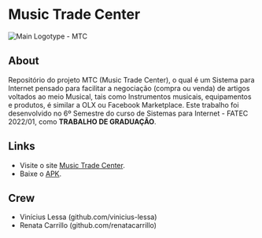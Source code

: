 # Music Trade Center

![Main Logotype - MTC](https://user-images.githubusercontent.com/48829382/180827032-4b3e109b-1a6f-4ccc-b6e9-8a4954fe6005.png)

## About
Repositório do projeto MTC (Music Trade Center), o qual é um Sistema para Internet pensado para facilitar a negociação (compra ou venda) de artigos voltados ao meio Musical, tais como Instrumentos musicais, equipamentos e produtos, é similar a OLX ou Facebook Marketplace. Este trabalho foi desenvolvido no 6º Semestre do curso de  Sistemas para Internet - FATEC 2022/01, como **TRABALHO DE GRADUAÇÃO**.

## Links
- Visite o site [Music Trade Center](https://musictradecenter.herokuapp.com).
- Baixe o [APK](https://musictradecenter.herokuapp.com).

## Crew
- Vinícius Lessa (github.com/vinicius-lessa)
- Renata Carrillo (github.com/renatacarrillo)
